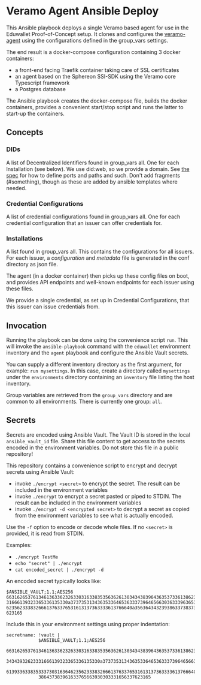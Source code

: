 # Veramo Agent Ansible Deploy

This Ansible playbook deploys a single Veramo based agent for use in the
Eduwallet Proof-of-Concept setup. It clones and configures the
[veramo-agent](https://github.com/muisit/veramo-agent) using the configurations
defined in the group_vars settings.

The end result is a docker-compose configuration containing 3 docker containers:

- a front-end facing Traefik container taking care of SSL certificates
- an agent based on the Sphereon SSI-SDK using the Veramo core Typescript framework
- a Postgres database

The Ansible playbook creates the docker-compose file, builds the docker containers, provides a convenient start/stop script and runs the latter to start-up the containers.

## Concepts

### DIDs

A list of Decentralized Identifiers found in group\_vars all. One for each
Installation (see below). We use did:web, so we provide a domain. See [the
spec](https://w3c-ccg.github.io/did-method-web/) for how to define ports and
paths and such. Don't add fragments (#something), though as these are added by
ansible templates where needed. 

### Credential Configurations

A list of credential configurations found in group\_vars all. One for each
credential configuration that an issuer can offer credentials for.

### Installations

A list found in group_vars all. This contains the configurations for all issuers.
For each issuer, a *configuration* and *metadata* file is generated in the conf
directory as json file.

The agent (in a docker container) then picks up these config files on boot, and
provides API endpoints and well-known endpoints for each issuer using these files.

We provide a single credential, as set up in Credential Configurations, that this issuer
can issue credentials from.

## Invocation

Running the playbook can be done using the convenience script `run`. This will invoke the `ansible-playbook` command with the `eduwallet` environment inventory and the `agent` playbook and configure the Ansible Vault secrets. 

You can supply a different inventory directory as the first argument, for example: `run mysettings`. In this case, create a directory called `mysettings` under the `environments` directory containing an `inventory` file listing the host inventory.

Group variables are retrieved from the `group_vars` directory and are common to all environments. There is currently one group: `all`.

## Secrets

Secrets are encoded using Ansible Vault. The Vault ID is stored in the local `ansible_vault_id` file. Share this file content to get access to the secrets encoded in the environment variables. Do not store this file in a public repository!

This repository contains a convenience script to encrypt and decrypt secrets using Ansible Vault:

- invoke `./encrypt <secret>` to encrypt the secret. The result can be included in the environment variables
- invoke `./encrypt` to encrypt a secret pasted or piped to STDIN. The result can be included in the environment variables
- invoke `./encrypt -d <encrypted secret>` to decrypt a secret as copied from the environment variables to see what is actually encoded.

Use the `-f` option to encode or decode whole files.
If no `<secret>` is provided, it is read from STDIN.

Examples:

- `./encrypt TestMe`
- `echo "secret" | ./encrypt`
- `cat encoded_secret | ./encrypt -d`

An encoded secret typically looks like:

```text
$ANSIBLE_VAULT;1.1;AES256
6631626537613461363362326330316338353563626130343438396436353733613862393639623132353162313965343439326233
31666139323365336135330a3737353134363533646536333739646566303633396365323330663162613933633835333730316364
62356233383266613763376531613137363333613766640a3563643432393863373837386437383961633765663930303331656337
623165
```

Include this in your environment settings using proper indentation:

```text
secretname: !vault |
            $ANSIBLE_VAULT;1.1;AES256
            6631626537613461363362326330316338353563626130343438396436353733613862393639623132353162313965
            34343932623331666139323365336135330a3737353134363533646536333739646566303633396365323330663162
            61393363383533373031636462356233383266613763376531613137363333613766640a3563643432393863373837
            386437383961633765663930303331656337623165
```
